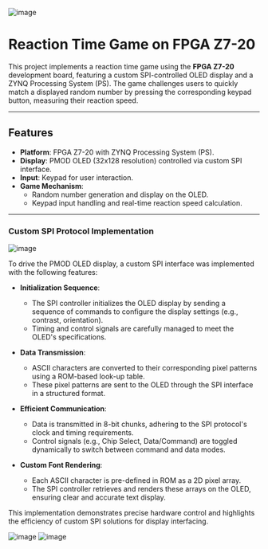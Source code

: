 ![image](https://github.com/user-attachments/assets/f91cdaf6-a262-42b7-b6de-4dcbd9d75a09)
# Reaction Time Game on FPGA Z7-20  

This project implements a reaction time game using the **FPGA Z7-20** development board, featuring a custom SPI-controlled OLED display and a ZYNQ Processing System (PS). The game challenges users to quickly match a displayed random number by pressing the corresponding keypad button, measuring their reaction speed.

---

## Features  
- **Platform**: FPGA Z7-20 with ZYNQ Processing System (PS).  
- **Display**: PMOD OLED (32x128 resolution) controlled via custom SPI interface.  
- **Input**: Keypad for user interaction.  
- **Game Mechanism**:  
  - Random number generation and display on the OLED.  
  - Keypad input handling and real-time reaction speed calculation.  

---
### Custom SPI Protocol Implementation  
![image](https://github.com/user-attachments/assets/134d80dc-1f02-4ffc-8c13-f9a63b08d6f8)

To drive the PMOD OLED display, a custom SPI interface was implemented with the following features:  

- **Initialization Sequence**:  
  - The SPI controller initializes the OLED display by sending a sequence of commands to configure the display settings (e.g., contrast, orientation).  
  - Timing and control signals are carefully managed to meet the OLED's specifications.  

- **Data Transmission**:  
  - ASCII characters are converted to their corresponding pixel patterns using a ROM-based look-up table.  
  - These pixel patterns are sent to the OLED through the SPI interface in a structured format.  

- **Efficient Communication**:  
  - Data is transmitted in 8-bit chunks, adhering to the SPI protocol's clock and timing requirements.  
  - Control signals (e.g., Chip Select, Data/Command) are toggled dynamically to switch between command and data modes.  

- **Custom Font Rendering**:  
  - Each ASCII character is pre-defined in ROM as a 2D pixel array.  
  - The SPI controller retrieves and renders these arrays on the OLED, ensuring clear and accurate text display.  

This implementation demonstrates precise hardware control and highlights the efficiency of custom SPI solutions for display interfacing.

![image](https://github.com/user-attachments/assets/8adfa134-dcfd-4d2b-994a-15b1425903d2)
![image](https://github.com/user-attachments/assets/a303e59e-5b1c-440e-a508-471d0f5e6d66)

